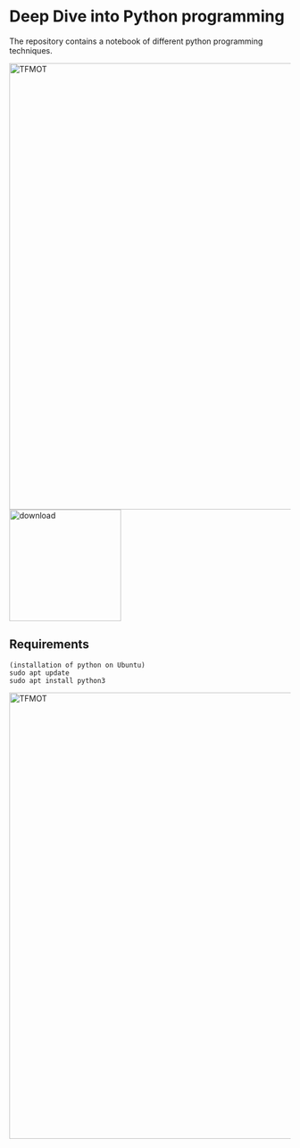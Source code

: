 # Deep Dive into Python programming

The repository contains a notebook of different python programming techniques. 

<img src="https://github.com/somu-Projects/Python-Tutorial/blob/master/Python%20Tutorial/Python-Tutorial1.png?raw=true" alt="TFMOT" width="800">

<img src="https://github.com/somu-Projects/Python-Tutorial/blob/master/Python%20Tutorial/btn_down.webp?raw=true" alt="download" width="200">

## Requirements

```
(installation of python on Ubuntu)
sudo apt update
sudo apt install python3
```
<img src="https://github.com/somu-Projects/Python-Tutorial/blob/master/Python%20Tutorial/new.jpg?raw=true" alt="TFMOT" width="800" >
